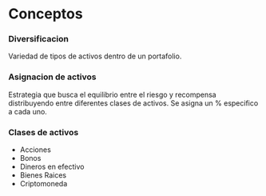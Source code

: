 # Conceptos

### Diversificacion
Variedad de tipos de activos dentro de un portafolio.

### Asignacion de activos
Estrategia que busca el equilibrio entre el riesgo y recompensa distribuyendo entre diferentes clases de activos. Se asigna un % especifico a cada uno.

### Clases de activos
- Acciones
- Bonos
- Dineros en efectivo
- Bienes Raices
- Criptomoneda
